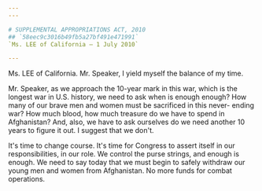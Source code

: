 ```yaml
---
---

# SUPPLEMENTAL APPROPRIATIONS ACT, 2010
## `58eec9c3016b49fb5a27bf491e471991`
`Ms. LEE of California — 1 July 2010`

---
```



Ms. LEE of California. Mr. Speaker, I yield myself the balance of my 
time.

Mr. Speaker, as we approach the 10-year mark in this war, which is 
the longest war in U.S. history, we need to ask when is enough enough? 
How many of our brave men and women must be sacrificed in this never-
ending war? How much blood, how much treasure do we have to spend in 
Afghanistan? And, also, we have to ask ourselves do we need another 10 
years to figure it out. I suggest that we don't.

It's time to change course. It's time for Congress to assert itself 
in our responsibilities, in our role. We control the purse strings, and 
enough is enough. We need to say today that we must begin to safely 
withdraw our young men and women from Afghanistan. No more funds for 
combat operations.